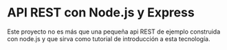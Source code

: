 # API REST con Node.js y Express

Este proyecto no es más que una pequeña api REST de ejemplo construida con node.js y que sirva como tutorial de introducción a esta tecnología.